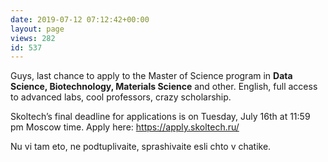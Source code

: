 ```yaml
---
date: 2019-07-12 07:12:42+00:00
layout: page
views: 282
id: 537
---
```


Guys, last chance to apply to the Master of Science program in **Data Science, Biotechnology, Materials Science** and other. English, full access to advanced labs, cool professors, crazy scholarship.

Skoltech’s final deadline for applications is on Tuesday, July 16th at 11:59 pm Moscow time. Apply here: https://apply.skoltech.ru/

Nu vi tam eto, ne podtuplivaite, sprashivaite esli chto v chatike.


